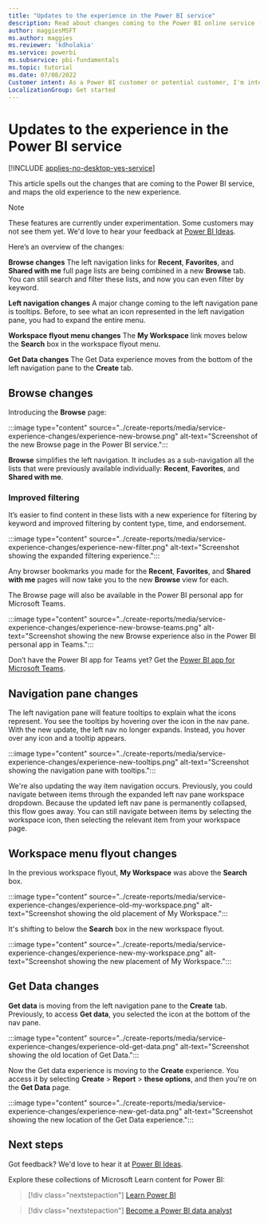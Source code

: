```yaml
---
title: "Updates to the experience in the Power BI service"
description: Read about changes coming to the Power BI online service (app.powerbi.com).
author: maggiesMSFT
ms.author: maggies
ms.reviewer: 'kdholakia'
ms.service: powerbi
ms.subservice: pbi-fundamentals
ms.topic: tutorial
ms.date: 07/08/2022
Customer intent: As a Power BI customer or potential customer, I'm interested in reading about the new experience in the Power BI service.
LocalizationGroup: Get started
---
```


# Updates to the experience in the Power BI service

[!INCLUDE [applies-no-desktop-yes-service](../includes/applies-no-desktop-yes-service.md)]

This article spells out the changes that are coming to the Power BI service, and maps the old experience to the new experience.

> [!NOTE]
> These features are currently under experimentation. Some customers may not see them yet. We'd love to hear your feedback at [Power BI Ideas](https://ideas.powerbi.com/ideas/).

Here’s an overview of the changes:

**Browse changes** The left navigation links for **Recent**, **Favorites**, and **Shared with me** full page lists are being combined in a new **Browse** tab. You can still search and filter these lists, and now you can even filter by keyword.

**Left navigation changes** A major change coming to the left navigation pane is tooltips. Before, to see what an icon represented in the left navigation pane, you had to expand the entire menu.

**Workspace flyout menu changes** The **My Workspace** link moves below the **Search** box in the workspace flyout menu.

**Get Data changes** The Get Data experience moves from the bottom of the left navigation pane to the **Create** tab.

## Browse changes

Introducing the **Browse** page: 
 
:::image type="content" source="../create-reports/media/service-experience-changes/experience-new-browse.png" alt-text="Screenshot of the new Browse page in the Power BI service.":::

**Browse** simplifies the left navigation. It includes as a sub-navigation all the lists that were previously available individually: **Recent**, **Favorites**, and **Shared with me**. 

### Improved filtering

It’s easier to find content in these lists with a new experience for filtering by keyword and improved filtering by content type, time, and endorsement.

:::image type="content" source="../create-reports/media/service-experience-changes/experience-new-filter.png" alt-text="Screenshot showing the expanded filtering experience.":::

Any browser bookmarks you made for the **Recent**, **Favorites**, and **Shared with me** pages will now take you to the new **Browse** view for each.

The Browse page will also be available in the Power BI personal app for Microsoft Teams. 

:::image type="content" source="../create-reports/media/service-experience-changes/experience-new-browse-teams.png" alt-text="Screenshot showing the new Browse experience also in the Power BI personal app in Teams.":::

Don’t have the Power BI app for Teams yet? Get the [Power BI app for Microsoft Teams](../collaborate-share/service-microsoft-teams-app.md).

## Navigation pane changes

The left navigation pane will feature tooltips to explain what the icons represent. You see the tooltips by hovering over the icon in the nav pane.  With the new update, the left nav no longer expands. Instead, you hover over any icon and a tooltip appears.

:::image type="content" source="../create-reports/media/service-experience-changes/experience-new-tooltips.png" alt-text="Screenshot showing the navigation pane with tooltips.":::

We're also updating the way item navigation occurs. Previously, you could navigate between items through the expanded left nav pane workspace dropdown. Because the updated left nav pane is permanently collapsed, this flow goes away. You can still navigate between items by selecting the workspace icon, then selecting the relevant item from your workspace page.

## Workspace menu flyout changes

In the previous workspace flyout, **My Workspace** was above the **Search** box.
 
:::image type="content" source="../create-reports/media/service-experience-changes/experience-old-my-workspace.png" alt-text="Screenshot showing the old placement of My Workspace."::: 

It's shifting to below the **Search** box in the new workspace flyout.

:::image type="content" source="../create-reports/media/service-experience-changes/experience-new-my-workspace.png" alt-text="Screenshot showing the new placement of My Workspace.":::
 
## Get Data changes

**Get data** is moving from the left navigation pane to the **Create** tab. Previously, to access **Get data**, you selected the icon at the bottom of the nav pane.

:::image type="content" source="../create-reports/media/service-experience-changes/experience-old-get-data.png" alt-text="Screenshot showing the old location of Get Data.":::

Now the Get data experience is moving to the **Create** experience. You access it by selecting **Create** > **Report** > **these options**, and then you're on the **Get Data** page. 

:::image type="content" source="../create-reports/media/service-experience-changes/experience-new-get-data.png" alt-text="Screenshot showing the new location of the Get Data experience.":::

## Next steps

Got feedback? We'd love to hear it at [Power BI Ideas](https://ideas.powerbi.com/ideas/).

Explore these collections of Microsoft Learn content for Power BI:

> [!div class="nextstepaction"]
>[Learn Power BI](/learn/powerplatform/power-bi?WT.mc_id=powerbi_landingpage-docs-link)

> [!div class="nextstepaction"]
> [Become a Power BI data analyst](/users/microsoftpowerplatform-5978/collections/djwu3eywpk4nm)
